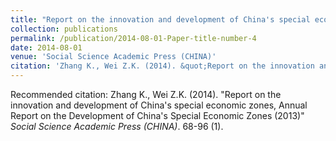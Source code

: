 ```yaml
---
title: "Report on the innovation and development of China's special economic zones, Annual Report on the Development of China's Special Economic Zones (2013)"
collection: publications
permalink: /publication/2014-08-01-Paper-title-number-4
date: 2014-08-01
venue: 'Social Science Academic Press (CHINA)'
citation: 'Zhang K., Wei Z.K. (2014). &quot;Report on the innovation and development of China&apos;s special economic zones, Annual Report on the Development of China&apos;s Special Economic Zones (2013)&quot; <i> Social Science Academic Press (CHINA)</i>. 68-96 (1).'
---
```

Recommended citation: Zhang K., Wei Z.K. (2014). "Report on the innovation and development of China's special economic zones, Annual Report on the Development of China's Special Economic Zones (2013)" <i> Social Science Academic Press (CHINA)</i>. 68-96 (1).